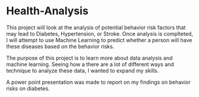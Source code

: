 # Health-Analysis

This project will look at the analysis of potential behavior risk factors that may lead to Diabetes, Hypertension, or Stroke. 
Once analysis is complteted, I will attempt to use Machine Learning to predict whether a person will have these diseases based on the behavior risks. 

The purpose of this project is to learn more about data analysis and machine learning. Seeing how a there are a lot of different ways and technique to analyze these data, I wanted to expand my skills.

A power point presentation was made to report on my findings on behavior risks on diabetes.
